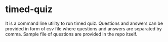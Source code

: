 # timed-quiz
It is a command line utility to run timed quiz. Questions and answers can be provided in form of csv file where questions and answers are separated by comma. Sample file of questions are provided in the repo itself.
